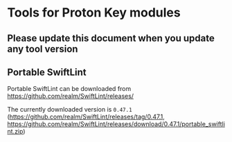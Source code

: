 # Tools for Proton Key modules

## **Please update this document when you update any tool version**

## Portable SwiftLint

Portable SwiftLint can be downloaded from https://github.com/realm/SwiftLint/releases/

The currently downloaded version is `0.47.1` (https://github.com/realm/SwiftLint/releases/tag/0.47.1, https://github.com/realm/SwiftLint/releases/download/0.47.1/portable_swiftlint.zip)